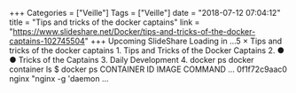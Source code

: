 +++
Categories = ["Veille"]
Tags = ["Veille"]
date = "2018-07-12 07:04:12"
title = "Tips and tricks of the docker captains"
link = "https://www.slideshare.net/Docker/tips-and-tricks-of-the-docker-captains-102745504"
+++
Upcoming SlideShare Loading in …5 × Tips and tricks of the docker captains 1. Tips and Tricks of the Docker Captains 2. ● ● Tricks of the Captains 3. Daily Development 4. docker ps docker container ls $ docker ps CONTAINER ID IMAGE COMMAND ... 0f1f72c9aac0 nginx "nginx -g 'daemon ...